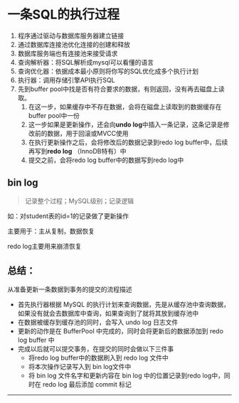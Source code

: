 # 一条SQL的执行过程

1. 程序通过驱动与数据库服务器建立链接
2. 通过数据库连接池优化连接的创建和释放
3. 数据库服务端也有连接池来接受请求
4. 查询解析器：将SQL解析成mysql可以看懂的语言
5. 查询优化器：依据成本最小原则将你写的SQL优化成多个执行计划
6. 执行器：调用存储引擎API执行SQL
7. 先到buffer pool中找是否有符合要求的数据，有则返回，没有再去磁盘上读取。
   1. 在这一步，如果缓存中不存在数据，会将在磁盘上读取到的数据缓存在buffer pool中一份
   2. 这一步如果是更新操作，还会向**undo log**中插入一条记录，这条记录是修改前的数据，用于回滚或MVCC使用
   3. 在执行更新操作之后，会将修改后的数据记录到redo log buffer中，后续再写到**redo log** （InnoDB特有）中
   4. 提交之前，会将redo log buffer中的数据写到redo log中

## bin log

> 记录整个过程；MySQL级别；记录逻辑

如：对student表的id=1的记录做了更新操作

主要用于：主从复制，数据恢复

redo log主要用来崩溃恢复



## 总结：

从准备更新一条数据到事务的提交的流程描述

- 首先执行器根据 MySQL 的执行计划来查询数据，先是从缓存池中查询数据，如果没有就会去数据库中查询，如果查询到了就将其放到缓存池中
- 在数据被缓存到缓存池的同时，会写入 undo log 日志文件
- 更新的动作是在 BufferPool 中完成的，同时会将更新后的数据添加到 redo log buffer 中
- 完成以后就可以提交事务，在提交的同时会做以下三件事 
  - 将redo log buffer中的数据刷入到 redo log 文件中
  - 将本次操作记录写入到 bin log文件中
  - 将 bin log 文件名字和更新内容在 bin log 中的位置记录到redo log中，同时在 redo log 最后添加 commit 标记

<hr>
